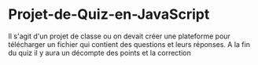 # Projet-de-Quiz-en-JavaScript
Il s'agit d'un projet de classe ou on devait créer une plateforme pour télécharger un fichier qui contient des questions et leurs réponses. A la fin du quiz il y aura un décompte des points et la correction 
